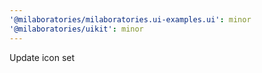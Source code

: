```yaml
---
'@milaboratories/milaboratories.ui-examples.ui': minor
'@milaboratories/uikit': minor
---
```


Update icon set
